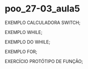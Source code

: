 # poo_27-03_aula5

EXEMPLO CALCULADORA SWITCH;

EXEMPLO WHILE;

EXEMPLO DO WHILE;

EXEMPLO FOR;

EXERCÍCIO PROTÓTIPO DE FUNÇÃO;
